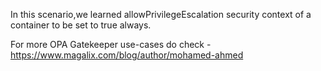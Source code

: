 In this scenario,we learned allowPrivilegeEscalation security context of a container to be set to true always.


For more OPA Gatekeeper use-cases do check - https://www.magalix.com/blog/author/mohamed-ahmed